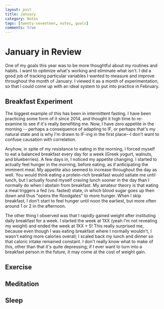 ```yaml
---
layout: post
title: January
category: Notes
tags: [twenty-seventeen, notes, goals]
comments: true
---
```


<h1>January in Review</h1>

<p>One of my goals this year was to be more thoughtful about my routines and habits. I want to optimize what's working and eliminate what isn't. I did a good job of tracking particular variables I wanted to measure and improve throughout the month of January. I viewed it as a month of experimentation, so that I could come up with an ideal system to put into practice in February.</p>

<h2>Breakfast Experiment</h2>
<p>The biggest example of this has been in intermittent fasting. I have been practicing some form of it since 2014, and thought it high time to re-examine to see if it's really benefiting me. Now, I have zero appetite in the morning -- perhaps a consequence of adapting to IF, or perhaps that's my natural state and is why I'm drawn to IF-ing in the first place--I don't want to confuse causation with correlation.</p>

<p>Anyhow, in spite of my resistance to eating in the morning, I forced myself to eat a balanced breakfast every day for a week (Greek yogurt, walnuts, and blueberries). A few days in, I noticed my appetite changing. I started to actually feel hunger in the morning, before eating, as if anticipating the imminent meal. My appetite also seemed to increase throughout the day as well. You would think eating a protein-rich breakfast would satiate me until lunch, but I actually found myself craving lunch sooner in the day than I normally do when I abstain from breakfast. My amateur theory is that eating a meal triggers a fed (vs. fasted) state, in which blood sugar goes up then down and thus "opens the floodgates" to more hunger. When I skip breakfast, I don't start to feel hunger until noon the earliest, but more often around 1 or 2 in the afternoon.</p>

<p>The other thing I observed was that I rapidly gained weight after instituting daily breakfast for a week. I started the week at 1XX (yeah I'm not revealing my weight) and ended the week at 1XX + 5! This really surprised me, because even though I was eating breakfast where I normally wouldn't, I wasn't eating more calories overall; I scaled back my lunch and dinner so that caloric intake remained constant. I don't really know what to make of this, other than that it's quite depressing; if I ever want to turn into a breakfast person in the future, it may come at the cost of weight gain.</p>

<h2>Exercise</h2>
<p></p>


<h2>Meditation</h2>
<p></p>


<h2>Sleep</h2>
<p></p>
